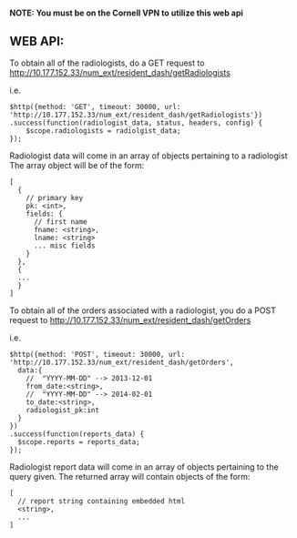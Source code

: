 #### NOTE: You must be on the Cornell VPN to utilize this web api

## WEB API:
To obtain all of the radiologists, do a GET request to http://10.177.152.33/num_ext/resident_dash/getRadiologists

i.e.
```
$http({method: 'GET', timeout: 30000, url: 'http://10.177.152.33/num_ext/resident_dash/getRadiologists'})
.success(function(radiologist_data, status, headers, config) {
    $scope.radiologists = radiolgist_data;
});
```

Radiologist data will come in an array of objects pertaining to a radiologist
The array object will be of the form:

```
[
  {
    // primary key
    pk: <int>,
    fields: {
      // first name
      fname: <string>,
      lname: <string>
      ... misc fields
    }
  },
  {
  ...
  }
]
```

To obtain all of the orders associated with a radiologist, you do a POST request to http://10.177.152.33/num_ext/resident_dash/getOrders

i.e.
```
$http({method: 'POST', timeout: 30000, url: 'http://10.177.152.33/num_ext/resident_dash/getOrders',
  data:{
    //  "YYYY-MM-DD" --> 2013-12-01
    from_date:<string>,
    //  "YYYY-MM-DD" --> 2014-02-01
    to_date:<string>,
    radiologist_pk:int
  }
})
.success(function(reports_data) {
  $scope.reports = reports_data;
});
```

Radiologist report data will come in an array of objects pertaining to the query given.
The returned array will contain objects of the form:

```
[
  // report string containing embedded html
  <string>,
  ...
]
```
